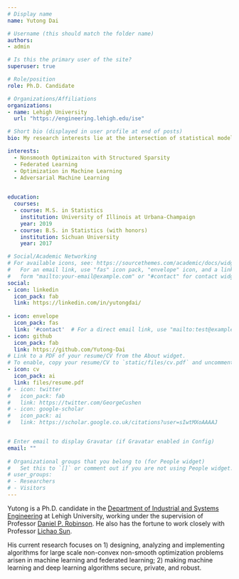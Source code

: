 ```yaml
---
# Display name
name: Yutong Dai

# Username (this should match the folder name)
authors:
- admin

# Is this the primary user of the site?
superuser: true

# Role/position
role: Ph.D. Candidate

# Organizations/Affiliations
organizations:
- name: Lehigh University
  url: "https://engineering.lehigh.edu/ise"

# Short bio (displayed in user profile at end of posts)
bio: My research interests lie at the intersection of statistical modeling and optimization.

interests:
  - Nonsmooth Optimizaiton with Structured Sparsity
  - Federated Learning
  - Optimization in Machine Learning 
  - Adversarial Machine Learning
  

education:
  courses:
  - course: M.S. in Statistics
    institution: University of Illinois at Urbana-Champaign
    year: 2019
  - course: B.S. in Statistics (with honors)
    institution: Sichuan University
    year: 2017

# Social/Academic Networking
# For available icons, see: https://sourcethemes.com/academic/docs/widgets/#icons
#   For an email link, use "fas" icon pack, "envelope" icon, and a link in the
#   form "mailto:your-email@example.com" or "#contact" for contact widget.
social:
- icon: linkedin
  icon_pack: fab
  link: https://linkedin.com/in/yutongdai/
  
- icon: envelope
  icon_pack: fas
  link: '#contact'  # For a direct email link, use "mailto:test@example.org".
- icon: github
  icon_pack: fab
  link: https://github.com/Yutong-Dai
# Link to a PDF of your resume/CV from the About widget.
# To enable, copy your resume/CV to `static/files/cv.pdf` and uncomment the lines below.  
- icon: cv
  icon_pack: ai
  link: files/resume.pdf
# - icon: twitter
#   icon_pack: fab
#   link: https://twitter.com/GeorgeCushen
# - icon: google-scholar
#   icon_pack: ai
#   link: https://scholar.google.co.uk/citations?user=sIwtMXoAAAAJ


# Enter email to display Gravatar (if Gravatar enabled in Config)
email: ""
  
# Organizational groups that you belong to (for People widget)
#   Set this to `[]` or comment out if you are not using People widget.  
# user_groups:
# - Researchers
# - Visitors
---
```


Yutong is a Ph.D. candidate in the [Department of Industrial and Systems Engineering](https://engineering.lehigh.edu/ise) at Lehigh University, working under the supervision of Professor [Daniel P. Robinson](https://coral.ise.lehigh.edu/danielprobinson/). He also has the fortune to work closely with Professor [Lichao Sun](https://lichao-sun.github.io). 

His current research focuses on 1) designing, analyzing and implementing algorithms for large scale non-convex non-smooth optimization problems arisen in machine learning and federated learning; 2) making machine learning and deep learning algorithms secure, private, and robust.
